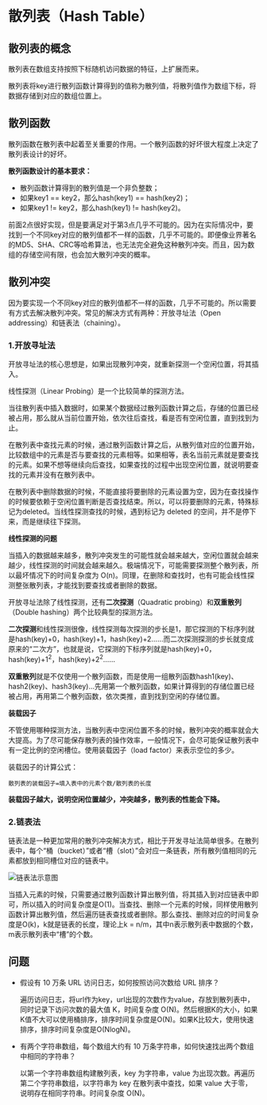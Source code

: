 # 散列表（Hash Table）

## 散列表的概念

散列表在数组支持按照下标随机访问数据的特征，上扩展而来。

散列表将key进行散列函数计算得到的值称为散列值，将散列值作为数组下标，将数据存储到对应的数组位置上。

## 散列函数

散列函数在散列表中起着至关重要的作用。一个散列函数的好坏很大程度上决定了散列表设计的好坏。

**散列函数设计的基本要求：**

* 散列函数计算得到的散列值是一个非负整数；
* 如果key1 == key2，那么hash(key1) == hash(key2)；
* 如果key1 != key2，那么hash(key1) != hash(key2)。

前面2点很好实现，但是要满足对于第3点几乎不可能的。因为在实际情况中，要找到一个不同key对应的散列值都不一样的函数，几乎不可能的。即便像业界著名的MD5、SHA、CRC等哈希算法，也无法完全避免这种散列冲突。而且，因为数组的存储空间有限，也会加大散列冲突的概率。

## 散列冲突

因为要实现一个不同key对应的散列值都不一样的函数，几乎不可能的。所以需要有方式去解决散列冲突。常见的解决方式有两种：开放寻址法（Open addressing）和链表法（chaining）。

### **1.开放寻址法**

开放寻址法的核心思想是，如果出现散列冲突，就重新探测一个空闲位置，将其插入。

线性探测（Linear Probing）是一个比较简单的探测方法。

当往散列表中插入数据时，如果某个数据经过散列函数计算之后，存储的位置已经被占用，那么就从当前位置开始，依次往后查找，看是否有空闲位置，直到找到为止。

在散列表中查找元素的时候，通过散列函数计算之后，从散列值对应的位置开始，比较数组中的元素是否与要查找的元素相等。如果相等，表名当前元素就是要查找的元素。如果不想等继续向后查找，如果查找的过程中出现空闲位置，就说明要查找的元素并没有在散列表中。

在散列表中删除数据的时候，不能直接将要删除的元素设置为空，因为在查找操作的时候要依赖于空闲位置判断是否查找结束。所以，可以将要删除的元素，特殊标记为deleted。当线性探测查找的时候，遇到标记为 deleted 的空间，并不是停下来，而是继续往下探测。

**线性探测的问题**

当插入的数据越来越多，散列冲突发生的可能性就会越来越大，空闲位置就会越来越少，线性探测的时间就会越来越久。极端情况下，可能需要探测整个散列表，所以最坏情况下的时间复杂度为 O(n)。同理，在删除和查找时，也有可能会线性探测整张散列表，才能找到要查找或者删除的数据。

开放寻址法除了线性探测，还有**二次探测**（Quadratic probing）和**双重散列**（Double hashing）两个比较典型的探测方法。

**二次探测**和线性探测很像，线性探测每次探测的步长是1，那它探测的下标序列就是hash(key)+0，hash(key)+1，hash(key)+2……而二次探测探测的步长就变成原来的“二次方”，也就是说，它探测的下标序列就是hash(key)+0，hash(key)+$1^2%$，hash(key)+$2^2$……

**双重散列**就是不仅使用一个散列函数，而是使用一组散列函数hash1(key)、hash2(key)、hash3(key)...先用第一个散列函数，如果计算得到的存储位置已经被占用，再用第二个散列函数，依次类推，直到找到空闲的存储位置。

**装载因子**

不管使用哪种探测方法，当散列表中空闲位置不多的时候，散列冲突的概率就会大大提高。为了尽可能保存散列表的操作效率，一般情况下，会尽可能保证散列表中有一定比例的空闲槽位。使用装载因子（load factor）来表示空位的多少。

装载因子的计算公式：

```text
散列表的装载因子=填入表中的元素个数/散列表的长度
```

**装载因子越大，说明空闲位置越少，冲突越多，散列表的性能会下降。**

### **2.链表法**

链表法是一种更加常用的散列冲突解决方式，相比于开发寻址法简单很多。在散列表中，每个“桶（bucket）”或者“槽（slot）”会对应一条链表，所有散列值相同的元素都放到相同槽位对应的链表中。

![链表法示意图](https://static001.geekbang.org/resource/image/a4/7f/a4b77d593e4cb76acb2b0689294ec17f.jpg)

当插入元素的时候，只需要通过散列函数计算出散列值，将其插入到对应链表中即可，所以插入的时间复杂度是O(1)。当查找、删除一个元素的时候，同样使用散列函数计算出散列值，然后遍历链表查找或者删除。那么查找、删除对应的时间复杂度是O(k)，k就是链表的长度，理论上k = n/m，其中n表示散列表中数据的个数，m表示散列表中“槽”的个数。

## 问题

* 假设有 10 万条 URL 访问日志，如何按照访问次数给 URL 排序？

  遍历访问日志，将url作为key，url出现的次数作为value，存放到散列表中，同时记录下访问次数的最大值 K，时间复杂度 O(N)。然后根据K的大小，如果K值不大可以使用桶排序，排序时间复杂度是O(N)。如果K比较大，使用快速排序，排序时间复杂度是O(NlogN)。

* 有两个字符串数组，每个数组大约有 10 万条字符串，如何快速找出两个数组中相同的字符串？

  以第一个字符串数组构建散列表，key 为字符串，value 为出现次数。再遍历第二个字符串数组，以字符串为 key 在散列表中查找，如果 value 大于零，说明存在相同字符串。时间复杂度 O(N)。